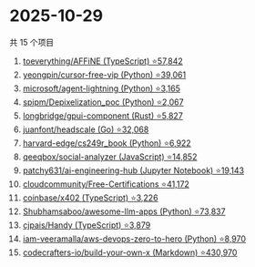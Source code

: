 # 2025-10-29

共 15 个项目

<!-- BEGIN GITHUB -->
<!-- 最后更新时间 2025-10-29 11:41:02 +0800 -->
1. [toeverything/AFFiNE (TypeScript) ⭐57,842](https://github.com/toeverything/AFFiNE)
1. [yeongpin/cursor-free-vip (Python) ⭐39,061](https://github.com/yeongpin/cursor-free-vip)
1. [microsoft/agent-lightning (Python) ⭐3,165](https://github.com/microsoft/agent-lightning)
1. [spipm/Depixelization_poc (Python) ⭐2,067](https://github.com/spipm/Depixelization_poc)
1. [longbridge/gpui-component (Rust) ⭐5,827](https://github.com/longbridge/gpui-component)
1. [juanfont/headscale (Go) ⭐32,068](https://github.com/juanfont/headscale)
1. [harvard-edge/cs249r_book (Python) ⭐6,922](https://github.com/harvard-edge/cs249r_book)
1. [qeeqbox/social-analyzer (JavaScript) ⭐14,852](https://github.com/qeeqbox/social-analyzer)
1. [patchy631/ai-engineering-hub (Jupyter Notebook) ⭐19,143](https://github.com/patchy631/ai-engineering-hub)
1. [cloudcommunity/Free-Certifications ⭐41,172](https://github.com/cloudcommunity/Free-Certifications)
1. [coinbase/x402 (TypeScript) ⭐3,226](https://github.com/coinbase/x402)
1. [Shubhamsaboo/awesome-llm-apps (Python) ⭐73,837](https://github.com/Shubhamsaboo/awesome-llm-apps)
1. [cjpais/Handy (TypeScript) ⭐3,879](https://github.com/cjpais/Handy)
1. [iam-veeramalla/aws-devops-zero-to-hero (Python) ⭐8,970](https://github.com/iam-veeramalla/aws-devops-zero-to-hero)
1. [codecrafters-io/build-your-own-x (Markdown) ⭐430,970](https://github.com/codecrafters-io/build-your-own-x)
<!-- END GITHUB -->